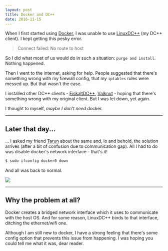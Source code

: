 ```yaml
---
layout: post
title: Docker and DC++
date: 2016-11-15
---
```


When I first started using [Docker], I was unable to use [LinuxDC++] (my DC++ client).
I kept getting this pesky error.

> Connect failed: No route to host

So I did what most of us would do in such a situation: `purge and install`.
Nothing happened.

Then I went to the internet, asking for help.
People suggested that there's something wrong with my firewall config, that my `iptables` rules were messed up.
But that wasn't the case.

I installed other DC++ clients - [EiskaltDC++], [Valknut] - hoping that there's something wrong with my original client.
But I was let down, yet again.

I thought to myself, *maybe I don't need* docker.

<!-- preview -->

---

## Later that day...

... I asked my friend [Tarun] about the same and, lo and behold, the solution arrives (after a bit of confusion due to communication gap).
All I had to do was disable docker's network interface - that's it!

```sh
$ sudo ifconfig docker0 down
```

And all was back to normal.

![]({{site.baseurl}}/img/chat.png)

---

## Why the problem at all?

Docker creates a bridged network interface which it uses to communicate with the host OS.
And for some reason, LinuxDC++ binds to that interface, ditching the ethernet/wifi one.

Although I am still new to docker, I have a strong feeling that there's some config option that prevents this issue from happening.
I was hoping you could tell me what it was, dear reader.

[Docker]: https://www.docker.com/
[LinuxDC++]: https://launchpad.net/linuxdcpp/
[EiskaltDC++]: https://github.com/eiskaltdcpp/eiskaltdcpp/
[Valknut]: http://wxdcgui.sourceforge.net/
[Tarun]: http://reachtarunhere.github.io/about/
